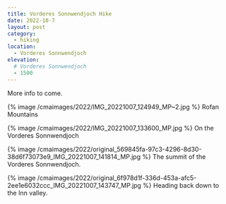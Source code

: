 ```yaml
---
title: Vorderes Sonnwendjoch Hike
date: 2022-10-7
layout: post
category:
  - hiking
location:
  - Vorderes Sonnwendjoch
elevation:
  # Vorderes Sonnwendjoch
  - 1500
---
```


More info to come.

{% image /cmaimages/2022/IMG_20221007_124949_MP~2.jpg %}
Rofan Mountains

{% image /cmaimages/2022/IMG_20221007_133600_MP.jpg %}
On the Vorderes Sonnwendjoch

{% image /cmaimages/2022/original_569845fa-97c3-4296-8d30-38d6f73073e9_IMG_20221007_141814_MP.jpg %}
The summit of the Vorderes Sonnwendjoch.

{% image /cmaimages/2022/original_6f978d1f-336d-453a-afc5-2ee1e6032ccc_IMG_20221007_143747_MP.jpg %}
Heading back down to the Inn valley.


